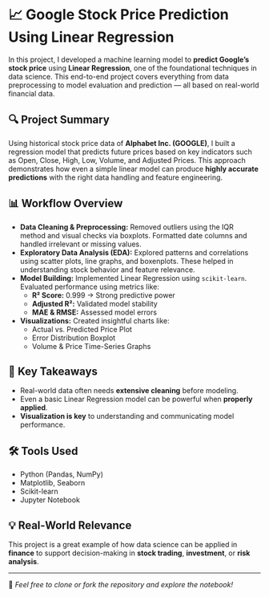 # 📈 Google Stock Price Prediction Using Linear Regression

In this project, I developed a machine learning model to **predict Google’s stock price** using **Linear Regression**, one of the foundational techniques in data science. This end-to-end project covers everything from data preprocessing to model evaluation and prediction — all based on real-world financial data.

## 🔍 Project Summary
Using historical stock price data of **Alphabet Inc. (GOOGLE)**, I built a regression model that predicts future prices based on key indicators such as Open, Close, High, Low, Volume, and Adjusted Prices. This approach demonstrates how even a simple linear model can produce **highly accurate predictions** with the right data handling and feature engineering.

## 📊 Workflow Overview
- **Data Cleaning & Preprocessing:** Removed outliers using the IQR method and visual checks via boxplots. Formatted date columns and handled irrelevant or missing values.
- **Exploratory Data Analysis (EDA):** Explored patterns and correlations using scatter plots, line graphs, and boxenplots. These helped in understanding stock behavior and feature relevance.
- **Model Building:** Implemented Linear Regression using `scikit-learn`. Evaluated performance using metrics like:
  - **R² Score:** 0.999 → Strong predictive power
  - **Adjusted R²:** Validated model stability
  - **MAE & RMSE:** Assessed model errors
- **Visualizations:** Created insightful charts like:
  - Actual vs. Predicted Price Plot
  - Error Distribution Boxplot
  - Volume & Price Time-Series Graphs

## 🧠 Key Takeaways
- Real-world data often needs **extensive cleaning** before modeling.
- Even a basic Linear Regression model can be powerful when **properly applied**.
- **Visualization is key** to understanding and communicating model performance.

## 🛠️ Tools Used
- Python (Pandas, NumPy)
- Matplotlib, Seaborn
- Scikit-learn
- Jupyter Notebook

## 💡 Real-World Relevance
This project is a great example of how data science can be applied in **finance** to support decision-making in **stock trading**, **investment**, or **risk analysis**.

---

📌 *Feel free to clone or fork the repository and explore the notebook!*
